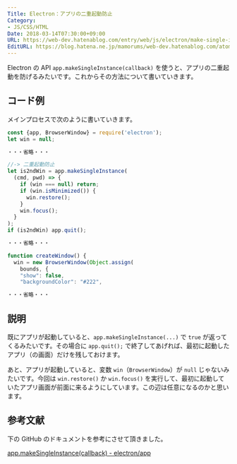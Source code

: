 ```yaml
---
Title: Electron：アプリの二重起動防止
Category:
- JS/CSS/HTML
Date: 2018-03-14T07:30:00+09:00
URL: https://web-dev.hatenablog.com/entry/web/js/electron/make-single-instance-app
EditURL: https://blog.hatena.ne.jp/mamorums/web-dev.hatenablog.com/atom/entry/17391345971625180868
---
```


Electron の API `app.makeSingleInstance(callback)` を使うと、アプリの二重起動を防げるみたいです。これからその方法について書いていきます。


## コード例
メインプロセスで次のように書いていきます。

```javascript
const {app, BrowserWindow} = require('electron');
let win = null;

・・・省略・・・

//-> 二重起動防止
let is2ndWin = app.makeSingleInstance(
  (cmd, pwd) => {
    if (win === null) return;
    if (win.isMinimized()) {
      win.restore();
    }
    win.focus();
  }
);
if (is2ndWin) app.quit();

・・・省略・・・

function createWindow() {
  win = new BrowserWindow(Object.assign(
    bounds, {
    "show": false,
    "backgroundColor": "#222", 

・・・省略・・・
```

## 説明
既にアプリが起動していると、`app.makeSingleInstance(...)` で `true` が返ってくるみたいです。その場合に `app.quit();` で終了してあげれば、最初に起動したアプリ（の画面）だけを残しておけます。

あと、アプリが起動していると、変数 `win`（`BrowserWindow`）が `null` じゃないみたいです。今回は `win.restore()` か `win.focus()` を実行して、最初に起動していたアプリ画面が前面に来るようにしています。この辺は任意になるのかと思います。


## 参考文献
下の GitHub のドキュメントを参考にさせて頂きました。

[app.makeSingleInstance(callback) - electron/app](https://github.com/electron/electron/blob/master/docs/api/app.md)
